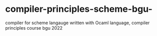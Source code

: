 # compiler-principles-scheme-bgu-
compiler for scheme langauge written with Ocaml language, compiler principles course bgu 2022
